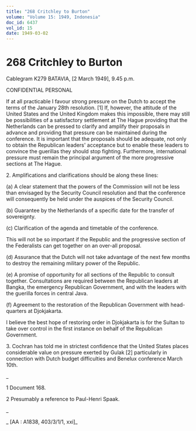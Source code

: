 ```yaml
---
title: "268 Critchley to Burton"
volume: "Volume 15: 1949, Indonesia"
doc_id: 6437
vol_id: 15
date: 1949-03-02
---
```


# 268 Critchley to Burton

Cablegram K279 BATAVIA, [2 March 1949], 9.45 p.m.

CONFIDENTIAL PERSONAL

If at all practicable I favour strong pressure on the Dutch to accept the terms of the January 28th resolution. [1] If, however, the attitude of the United States and the United Kingdom makes this impossible, there may still be possibilities of a satisfactory settlement at The Hague providing that the Netherlands can be pressed to clarify and amplify their proposals in advance and providing that pressure can be maintained during the conference. It is important that the proposals should be adequate, not only to obtain the Republican leaders' acceptance but to enable these leaders to convince the guerillas they should stop fighting. Furthermore, international pressure must remain the principal argument of the more progressive sections at The Hague.

2\. Amplifications and clarifications should be along these lines:

(a) A clear statement that the powers of the Commission will not be less than envisaged by the Security Council resolution and that the conference will consequently be held under the auspices of the Security Council.

(b) Guarantee by the Netherlands of a specific date for the transfer of sovereignty.

(c) Clarification of the agenda and timetable of the conference.

This will not be so important if the Republic and the progressive section of the Federalists can get together on an over-all proposal.

(d) Assurance that the Dutch will not take advantage of the next few months to destroy the remaining military power of the Republic.

(e) A promise of opportunity for all sections of the Republic to consult together. Consultations are required between the Republican leaders at Bangka, the emergency Republican Government, and with the leaders with the guerilla forces in central Java.

(f) Agreement to the restoration of the Republican Government with head-quarters at Djokjakarta.

I believe the best hope of restoring order in Djokjakarta is for the Sultan to take over control in the first instance on behalf of the Republican Government.

3\. Cochran has told me in strictest confidence that the United States places considerable value on pressure exerted by Gulak [2] particularly in connection with Dutch budget difficulties and Benelux conference March 10th.

_

1 Document 168.

2 Presumably a reference to Paul-Henri Spaak.

_

_ [AA : A1838, 403/3/1/1, xxi]_
